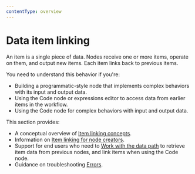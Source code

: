 ```yaml
---
contentType: overview
---
```


# Data item linking

An item is a single piece of data. Nodes receive one or more items, operate on them, and output new items. Each item links back to previous items. 

You need to understand this behavior if you're:

* Building a programmatic-style node that implements complex behaviors with its input and output data.
* Using the Code node or expressions editor to access data from earlier items in the workflow. 
* Using the Code node for complex behaviors with input and output data.

This section provides:

* A conceptual overview of [Item linking concepts](/data/data-mapping/data-item-linking/item-linking-concepts.md). 
* Information on [Item linking for node creators](/data/data-mapping/data-item-linking/item-linking-node-building.md).
* Support for end users who need to [Work with the data path](/data/data-mapping/data-item-linking/item-linking-code-node.md) to retrieve item data from previous nodes, and link items when using the Code node.
* Guidance on troubleshooting [Errors](/data/data-mapping/data-item-linking/item-linking-errors.md).



